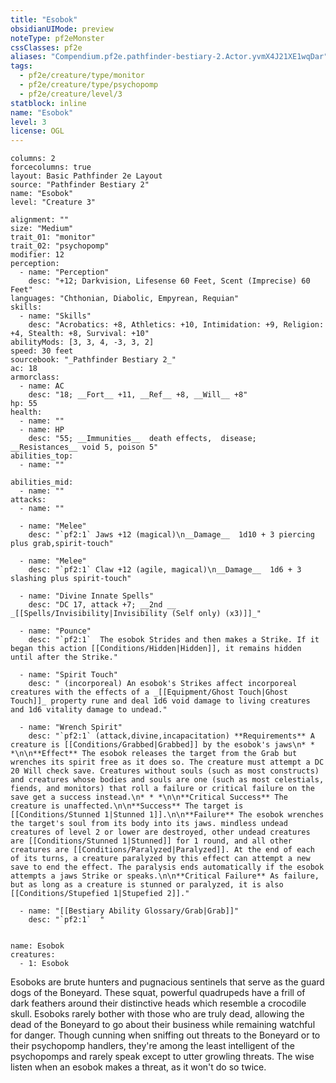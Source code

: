 ```yaml
---
title: "Esobok"
obsidianUIMode: preview
noteType: pf2eMonster
cssClasses: pf2e
aliases: "Compendium.pf2e.pathfinder-bestiary-2.Actor.yvmX4J21XE1wqDar" 
tags:
  - pf2e/creature/type/monitor
  - pf2e/creature/type/psychopomp
  - pf2e/creature/level/3
statblock: inline
name: "Esobok"
level: 3
license: OGL
---
```


```statblock
columns: 2
forcecolumns: true
layout: Basic Pathfinder 2e Layout
source: "Pathfinder Bestiary 2"
name: "Esobok"
level: "Creature 3"

alignment: ""
size: "Medium"
trait_01: "monitor"
trait_02: "psychopomp"
modifier: 12
perception:
  - name: "Perception"
    desc: "+12; Darkvision, Lifesense 60 Feet, Scent (Imprecise) 60 Feet"
languages: "Chthonian, Diabolic, Empyrean, Requian"
skills:
  - name: "Skills"
    desc: "Acrobatics: +8, Athletics: +10, Intimidation: +9, Religion: +4, Stealth: +8, Survival: +10"
abilityMods: [3, 3, 4, -3, 3, 2]
speed: 30 feet
sourcebook: "_Pathfinder Bestiary 2_"
ac: 18
armorclass:
  - name: AC
    desc: "18; __Fort__ +11, __Ref__ +8, __Will__ +8"
hp: 55
health:
  - name: ""
  - name: HP
    desc: "55; __Immunities__  death effects,  disease; __Resistances__ void 5, poison 5"
abilities_top:
  - name: ""

abilities_mid:
  - name: ""
attacks:
  - name: ""

  - name: "Melee"
    desc: "`pf2:1` Jaws +12 (magical)\n__Damage__  1d10 + 3 piercing plus grab,spirit-touch"

  - name: "Melee"
    desc: "`pf2:1` Claw +12 (agile, magical)\n__Damage__  1d6 + 3 slashing plus spirit-touch"

  - name: "Divine Innate Spells"
    desc: "DC 17, attack +7; __2nd __  _[[Spells/Invisibility|Invisibility (Self only) (x3)]]_"

  - name: "Pounce"
    desc: "`pf2:1`  The esobok Strides and then makes a Strike. If it began this action [[Conditions/Hidden|Hidden]], it remains hidden until after the Strike."

  - name: "Spirit Touch"
    desc: " (incorporeal) An esobok's Strikes affect incorporeal creatures with the effects of a _[[Equipment/Ghost Touch|Ghost Touch]]_ property rune and deal 1d6 void damage to living creatures and 1d6 vitality damage to undead."

  - name: "Wrench Spirit"
    desc: "`pf2:1` (attack,divine,incapacitation) **Requirements** A creature is [[Conditions/Grabbed|Grabbed]] by the esobok's jaws\n* * *\n\n**Effect** The esobok releases the target from the Grab but wrenches its spirit free as it does so. The creature must attempt a DC 20 Will check save. Creatures without souls (such as most constructs) and creatures whose bodies and souls are one (such as most celestials, fiends, and monitors) that roll a failure or critical failure on the save get a success instead.\n* * *\n\n**Critical Success** The creature is unaffected.\n\n**Success** The target is [[Conditions/Stunned 1|Stunned 1]].\n\n**Failure** The esobok wrenches the target's soul from its body into its jaws. mindless undead creatures of level 2 or lower are destroyed, other undead creatures are [[Conditions/Stunned 1|Stunned]] for 1 round, and all other creatures are [[Conditions/Paralyzed|Paralyzed]]. At the end of each of its turns, a creature paralyzed by this effect can attempt a new save to end the effect. The paralysis ends automatically if the esobok attempts a jaws Strike or speaks.\n\n**Critical Failure** As failure, but as long as a creature is stunned or paralyzed, it is also [[Conditions/Stupefied 1|Stupefied 2]]."

  - name: "[[Bestiary Ability Glossary/Grab|Grab]]"
    desc: "`pf2:1`  "
 
```

```encounter-table
name: Esobok
creatures:
  - 1: Esobok
```



Esoboks are brute hunters and pugnacious sentinels that serve as the guard dogs of the Boneyard. These squat, powerful quadrupeds have a frill of dark feathers around their distinctive heads which resemble a crocodile skull. Esoboks rarely bother with those who are truly dead, allowing the dead of the Boneyard to go about their business while remaining watchful for danger. Though cunning when sniffing out threats to the Boneyard or to their psychopomp handlers, they're among the least intelligent of the psychopomps and rarely speak except to utter growling threats. The wise listen when an esobok makes a threat, as it won't do so twice.
